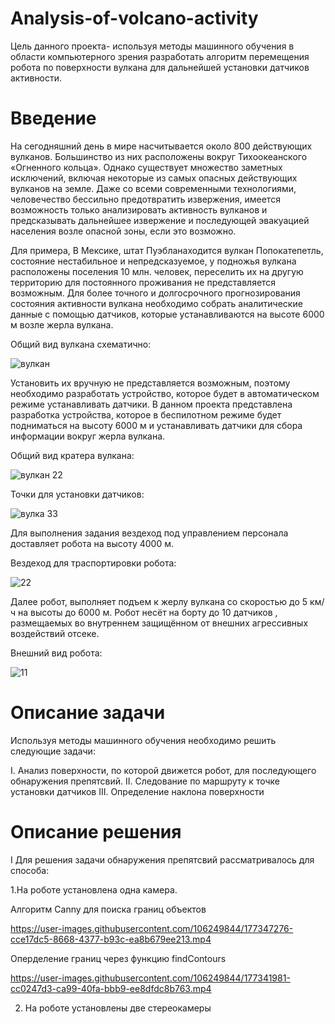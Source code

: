 # Analysis-of-volcano-activity
Цель данного проекта- используя методы машинного обучения в области компьютерного зрения разработать алгоритм перемещения робота по поверхности вулкана для дальнейшей установки датчиков активности.

# Введение

На сегодняшний день в мире насчитывается около 800 действующих вулканов. Большинство из них расположены вокруг Тихоокеанского «Огненного кольца». Однако существует множество заметных исключений, включая некоторые из самых опасных действующих вулканов на земле. Даже со всеми современными технологиями, человечество бессильно предотвратить извержения, имеется возможность только анализировать активность вулканов и предсказывать дальнейшее извержение и последующей эвакуацией населения возле опасной зоны, если это возможно.

Для примера, В Мексике, штат Пуэбланаходится вулкан Попокатепетль, состояние нестабильное и непредсказуемое, у подножья вулкана расположены поселения 10 млн. человек, переселить их на другую территорию для постоянного проживания не представляется возможным. Для более точного и долгосрочного прогнозирования состояния активности вулкана необходимо собрать аналитические данные с помощью датчиков, которые устанавливаются на высоте 6000 м возле жерла вулкана.

Общий вид вулкана схематично:

![вулкан](https://user-images.githubusercontent.com/106249844/176167437-1539c047-5f57-4642-ba29-e3c40ef2596f.JPG)

Установить их вручную не представляется возможным, поэтому необходимо разработать устройство, которое будет в автоматическом режиме устанавливать датчики.
В данном проекта представлена разработка устройства, которое в беспилотном режиме будет подниматься на высоту 6000 м и устанавливать датчики для сбора информации вокруг жерла вулкана.

Общий вид кратера вулкана:

![вулкан 22](https://user-images.githubusercontent.com/106249844/176174742-0c03419a-4b04-497c-ade8-f3a2cc930a45.JPG)

Точки для установки датчиков:

![вулка 33](https://user-images.githubusercontent.com/106249844/176174523-e725106d-f8e9-415d-9192-9b8ebfe6b7b4.JPG)

Для выполнения задания вездеход под управлением персонала доставляет робота на высоту 4000 м. 

Вездеход для траспортировки робота:

![22](https://user-images.githubusercontent.com/106249844/176174824-6cfd1dd6-a3e3-47bb-a9d9-fba2c292fea8.JPG)

Далее робот, выполняет подъем к жерлу вулкана со скоростью до 5 км/ч на высоты до 6000 м.
Робот несёт на борту до 10 датчиков , размещаемых во внутреннем  защищённом от внешних агрессивных воздействий отсеке.

Внешний вид робота:

![11](https://user-images.githubusercontent.com/106249844/176174777-ce95cc12-0cb4-4413-a4a6-e448e7900497.JPG)

# Описание задачи

Используя методы машинного обучения необходимо решить следующие задачи:

I. Анализ поверхности, по которой движется робот, для последующего обнаружения препятсвий.
II. Следование по маршруту к точке установки датчиков
III. Определение наклона поверхности

# Описание решения

I
Для решения задачи обнаружения препятсвий рассматривалось для способа:

1.На роботе установлена одна камера.

Алгоритм Canny для поиска границ объектов

https://user-images.githubusercontent.com/106249844/177347276-cce17dc5-8668-4377-b93c-ea8b679ee213.mp4

Оперделение границ через функцию findContours

https://user-images.githubusercontent.com/106249844/177341981-cc0247d3-ca99-40fa-bbb9-ee8dfdc8b763.mp4

2. На роботе установлены две стереокамеры


